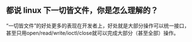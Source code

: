 ## 都说 linux 下一切皆文件，你是怎么理解的？

“一切皆文件”的好处更多的表现在开发者上，好处就是大部分操作可以统一接口，甚至只用open/read/write/ioctl/close就可以完成大部分（甚至全部）操作。

